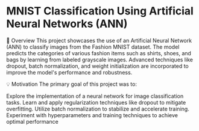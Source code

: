 # MNIST Classification Using Artificial Neural Networks (ANN)
📖 Overview
This project showcases the use of an Artificial Neural Network (ANN) to classify images from the Fashion MNIST dataset. The model predicts the categories of various fashion items such as shirts, shoes, and bags by learning from labeled grayscale images. Advanced techniques like dropout, batch normalization, and weight initialization are incorporated to improve the model's performance and robustness.

💡 Motivation
The primary goal of this project was to:

Explore the implementation of a neural network for image classification tasks.
Learn and apply regularization techniques like dropout to mitigate overfitting.
Utilize batch normalization to stabilize and accelerate training.
Experiment with hyperparameters and training techniques to achieve optimal performance
